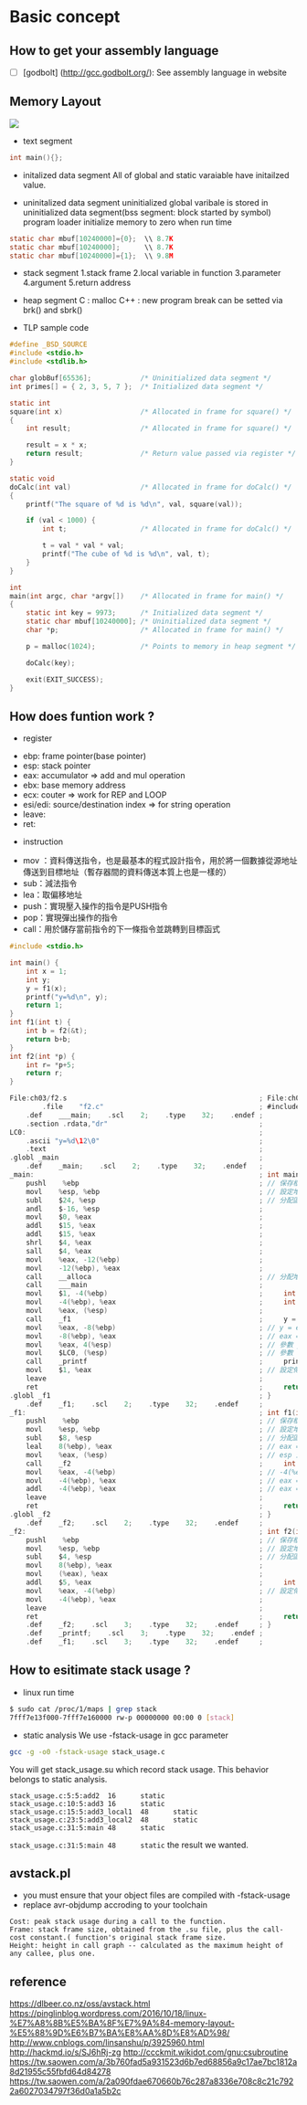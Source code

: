 # Basic concept
## How to get your assembly language
- [ ] [godbolt]
(http://gcc.godbolt.org/): See assembly language in website

## Memory Layout
<img style="display:block; margin:auto;" src="https://pinglinblog.files.wordpress.com/2016/10/e89ea2e5b995e5bfabe785a7-2016-10-18-e4b88be58d889-22-19.png?w=560"></img>

- text segment
```C
int main(){};
```

- initalized data segment
All of global and static varaiable have initailzed value.

- uninitalized data segment
uninitialized global varibale is stored in uninitialized data segment(bss segment: block started by symbol)
  program loader initialize memory to zero when run time
```C
static char mbuf[10240000]={0};  \\ 8.7K
static char mbuf[10240000];      \\ 8.7K
static char mbuf[10240000]={1};  \\ 9.8M
```

- stack segment
1.stack frame
2.local variable in function
3.parameter
4.argument
5.return address

- heap segment
C   : malloc
C++ : new
program break can be setted via brk() and sbrk()


- TLP sample code
```C
#define _BSD_SOURCE
#include <stdio.h>
#include <stdlib.h>

char globBuf[65536];            /* Uninitialized data segment */
int primes[] = { 2, 3, 5, 7 };  /* Initialized data segment */

static int
square(int x)                   /* Allocated in frame for square() */
{
    int result;                 /* Allocated in frame for square() */

    result = x * x;
    return result;              /* Return value passed via register */
}

static void
doCalc(int val)                 /* Allocated in frame for doCalc() */
{
    printf("The square of %d is %d\n", val, square(val));

    if (val < 1000) {
        int t;                  /* Allocated in frame for doCalc() */

        t = val * val * val;
        printf("The cube of %d is %d\n", val, t);
    }
}

int
main(int argc, char *argv[])    /* Allocated in frame for main() */
{
    static int key = 9973;      /* Initialized data segment */
    static char mbuf[10240000]; /* Uninitialized data segment */
    char *p;                    /* Allocated in frame for main() */

    p = malloc(1024);           /* Points to memory in heap segment */

    doCalc(key);

    exit(EXIT_SUCCESS);
}


```

## How does funtion work ?

- register
* ebp:     frame pointer(base pointer)
* esp:     stack pointer
* eax:     accumulator => add and mul operation
* ebx:     base memory address
* ecx:     couter => work for REP and LOOP
* esi/edi: source/destination index  => for string operation
* leave:
* ret:

- instruction
* mov ：資料傳送指令，也是最基本的程式設計指令，用於將一個數據從源地址傳送到目標地址（暫存器間的資料傳送本質上也是一樣的）
* sub：減法指令
* lea：取偏移地址
* push：實現壓入操作的指令是PUSH指令
* pop：實現彈出操作的指令
* call：用於儲存當前指令的下一條指令並跳轉到目標函式


```C
#include <stdio.h>

int main() {
    int x = 1;
    int y;
    y = f1(x);
    printf("y=%d\n", y);
    return 1;
}
int f1(int t) {
    int b = f2(&t);
    return b+b;
}
int f2(int *p) {
    int r= *p+5;
    return r;
}
```

```C
File:ch03/f2.s                                               ; File:ch03/f2.c
        .file    "f2.c"                                      ; #include <stdio.h>
    .def    ___main;    .scl    2;    .type    32;    .endef ;
    .section .rdata,"dr"                                     ;
LC0:                                                         ;
    .ascii "y=%d\12\0"                                       ;
    .text                                                    ;
.globl _main                                                 ;
    .def    _main;    .scl    2;    .type    32;    .endef   ;
_main:                                                       ; int main() {
    pushl    %ebp                                            ; // 保存框架指標
    movl    %esp, %ebp                                       ; // 設定堆疊指標
    subl    $24, %esp                                        ; // 分配區域變數空間
    andl    $-16, %esp                                       ;
    movl    $0, %eax                                         ;
    addl    $15, %eax                                        ;
    addl    $15, %eax                                        ;
    shrl    $4, %eax                                         ;
    sall    $4, %eax                                         ;
    movl    %eax, -12(%ebp)                                  ;
    movl    -12(%ebp), %eax                                  ;
    call    __alloca                                         ; // 分配堆積(heap)空間
    call    ___main                                          ;
    movl    $1, -4(%ebp)                                     ;     int x = 1;
    movl    -4(%ebp), %eax                                   ;     int y;
    movl    %eax, (%esp)                                     ;
    call    _f1                                              ;     y = f1(x);
    movl    %eax, -8(%ebp)                                   ; // y = eax
    movl    -8(%ebp), %eax                                   ; // eax = y
    movl    %eax, 4(%esp)                                    ; // 參數 y (推入堆疊)
    movl    $LC0, (%esp)                                     ; // 參數 "y=%d\n"
    call    _printf                                          ;     printf("y=%d\n", y);
    movl    $1, %eax                                         ; // 設定傳回值 eax=1
    leave                                                    ;
    ret                                                      ;     return 1;
.globl _f1                                                   ; }
    .def    _f1;    .scl    2;    .type    32;    .endef     ;
_f1:                                                         ; int f1(int t) {
    pushl    %ebp                                            ; // 保存框架指標
    movl    %esp, %ebp                                       ; // 設定堆疊指標
    subl    $8, %esp                                         ; // 分配區域變數空間
    leal    8(%ebp), %eax                                    ; // eax = 8(%ebp) 的位址
    movl    %eax, (%esp)                                     ; // esp 上移 8 byte
    call    _f2                                              ;     int b = f2(&t);
    movl    %eax, -4(%ebp)                                   ; // -4(%ebp) 就是 b
    movl    -4(%ebp), %eax                                   ; // eax = b
    addl    -4(%ebp), %eax                                   ; // eax = eax + b
    leave                                                    ;
    ret                                                      ;     return b+b;
.globl _f2                                                   ; }
    .def    _f2;    .scl    2;    .type    32;    .endef     ;
_f2:                                                         ; int f2(int *p) {
    pushl    %ebp                                            ; // 保存框架指標
    movl    %esp, %ebp                                       ; // 設定堆疊指標
    subl    $4, %esp                                         ; // 分配區域變數空間
    movl    8(%ebp), %eax                                    ;
    movl    (%eax), %eax                                     ;
    addl    $5, %eax                                         ;     int r= *p+5;
    movl    %eax, -4(%ebp)                                   ; // 設定傳回值 eax=r
    movl    -4(%ebp), %eax                                   ;
    leave                                                    ;
    ret                                                      ;     return r;
    .def    _f2;    .scl    3;    .type    32;    .endef     ; }
    .def    _printf;    .scl    3;    .type    32;    .endef ;
    .def    _f1;    .scl    3;    .type    32;    .endef     ;

```


## How to esitimate stack usage ?
- linux run time
```bash
$ sudo cat /proc/1/maps | grep stack
7fff7e13f000-7fff7e160000 rw-p 00000000 00:00 0 [stack]
```
- static analysis
We use -fstack-usage in gcc parameter

```bash
gcc -g -o0 -fstack-usage stack_usage.c
```

You will get stack_usage.su which record stack usage.
This behavior belongs to static analysis.

```info
stack_usage.c:5:5:add2  16      static
stack_usage.c:10:5:add3 16      static
stack_usage.c:15:5:add3_local1  48      static
stack_usage.c:23:5:add3_local2  48      static
stack_usage.c:31:5:main 48      static
```

`stack_usage.c:31:5:main 48      static` the result we wanted.


## avstack.pl
- you must ensure that your object files are compiled with -fstack-usage
- replace avr-objdump accroding to your toolchain

```info
Cost: peak stack usage during a call to the function.
Frame: stack frame size, obtained from the .su file, plus the call-cost constant.( function's original stack frame size.
Height: height in call graph -- calculated as the maximum height of any callee, plus one.
```

## reference
https://dlbeer.co.nz/oss/avstack.html
https://pinglinblog.wordpress.com/2016/10/18/linux-%E7%A8%8B%E5%BA%8F%E7%9A%84-memory-layout-%E5%88%9D%E6%B7%BA%E8%AA%8D%E8%AD%98/
http://www.cnblogs.com/linsanshu/p/3925960.html
http://hackmd.io/s/SJ6hRj-zg
http://ccckmit.wikidot.com/gnu:csubroutine
https://tw.saowen.com/a/3b760fad5a931523d6b7ed68856a9c17ae7bc1812a8d21955c55fbfd64d84278
https://tw.saowen.com/a/2a090fdae670660b76c287a8336e708c8c21c7922a6027034797f36d0a1a5b2c
